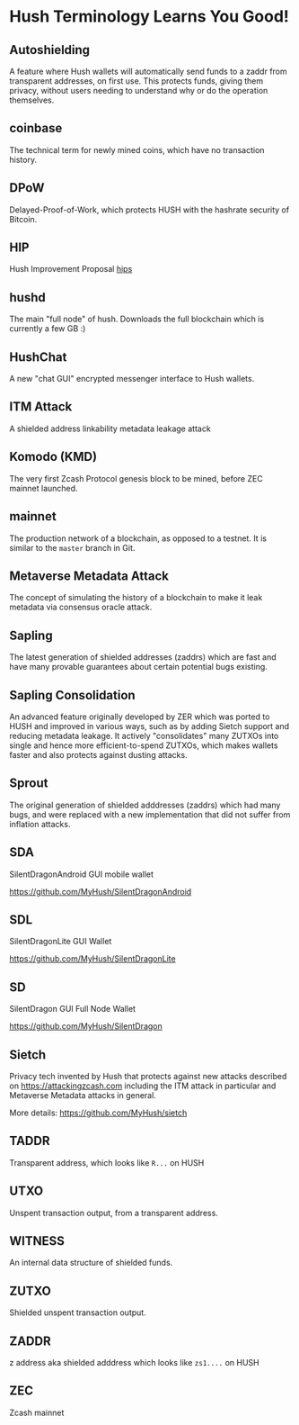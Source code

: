 # Hush Terminology Learns You Good!

## Autoshielding

A feature where Hush wallets will automatically send funds to a zaddr from transparent addresses, on first use.
This protects funds, giving them privacy, without users needing to understand why or do the operation themselves.

## coinbase

The technical term for newly mined coins, which have no transaction history.

## DPoW

Delayed-Proof-of-Work, which protects HUSH with the hashrate security of Bitcoin.

## HIP

Hush Improvement Proposal [hips](https://github.com/myhush/hips)


## hushd

The main "full node" of hush. Downloads the full blockchain which is currently a few GB :)

## HushChat

A new "chat GUI" encrypted messenger interface to Hush wallets.

## ITM Attack

A shielded address linkability metadata leakage attack

## Komodo (KMD)

The very first Zcash Protocol genesis block to be mined, before ZEC mainnet launched.

## mainnet

The production network of a blockchain, as opposed to a testnet. It is similar to the `master` branch in Git.

## Metaverse Metadata Attack

The concept of simulating the history of a blockchain to make it leak metadata via
consensus oracle attack.

## Sapling

The latest generation of shielded addresses (zaddrs) which are fast and have many provable guarantees about certain potential bugs existing.

## Sapling Consolidation

An advanced feature originally developed by ZER which was ported to HUSH and improved in various ways, such as by adding Sietch support and reducing
metadata leakage. It actively "consolidates" many ZUTXOs into single and hence more efficient-to-spend ZUTXOs, which makes wallets faster and also protects against dusting attacks.

## Sprout

The original generation of shielded adddresses (zaddrs) which had many bugs, and were replaced with a new implementation that did not suffer
from inflation attacks.


## SDA

SilentDragonAndroid GUI mobile wallet

https://github.com/MyHush/SilentDragonAndroid

## SDL

SilentDragonLite GUI Wallet

https://github.com/MyHush/SilentDragonLite

## SD

SilentDragon GUI Full Node Wallet

https://github.com/MyHush/SilentDragon

## Sietch

Privacy tech invented by Hush that protects against new attacks described on https://attackingzcash.com
including the ITM attack in particular and Metaverse Metadata attacks in general.

More details: https://github.com/MyHush/sietch


## TADDR

Transparent address, which looks like `R...` on HUSH

## UTXO

Unspent transaction output, from a transparent address.

## WITNESS

An internal data structure of shielded funds.

## ZUTXO

Shielded unspent transaction output.

## ZADDR

z address aka shielded adddress which looks like `zs1....` on HUSH

## ZEC

Zcash mainnet 
